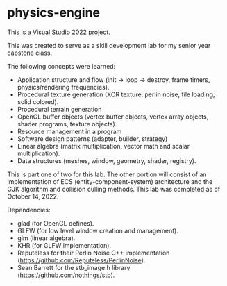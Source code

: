 # physics-engine

This is a Visual Studio 2022 project.

This was created to serve as a skill development lab for my senior year capstone class.

The following concepts were learned:
- Application structure and flow (init -> loop -> destroy, frame timers, physics/rendering frequencies).
- Procedural texture generation (XOR texture, perlin noise, file loading, solid colored).
- Procedural terrain generation
- OpenGL buffer objects (vertex buffer objects, vertex array objects, shader programs, texture objects).
- Resource management in a program
- Software design patterns (adapter, builder, strategy)
- Linear algebra (matrix multiplication, vector math and scalar multiplication).
- Data structures (meshes, window, geometry, shader, registry).

This is part one of two for this lab. The other portion will consist of an implementation of ECS (entity-component-system) architecture and the GJK algorithm and collision culling methods. This lab was completed as of October 14, 2022.

Dependencies:
- glad (for OpenGL defines).
- GLFW (for low level window creation and management).
- glm (linear algebra).
- KHR (for GLFW implementation).
- Reputeless for their Perlin Noise C++ implementation (https://github.com/Reputeless/PerlinNoise).
- Sean Barrett for the stb_image.h library (https://github.com/nothings/stb).
